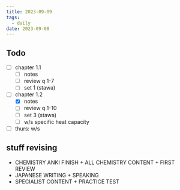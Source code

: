 ```yaml
---
title: 2023-09-09
tags:
  - daily
date: 2023-09-08
---
```

## Todo
- [ ] chapter 1.1
	- [ ] notes
	- [ ] review q 1-7
	- [ ] set 1 (stawa)
- [ ] chapter 1.2
	- [x] notes
	- [ ] review q 1-10
	- [ ] set 3 (stawa)
	- [ ] w/s specific heat capacity
- [ ] thurs: w/s

## stuff revising
- CHEMISTRY ANKI FINISH + ALL CHEMISTRY CONTENT + FIRST REVIEW
- JAPANESE WRITING + SPEAKING
- SPECIALIST CONTENT + PRACTICE TEST